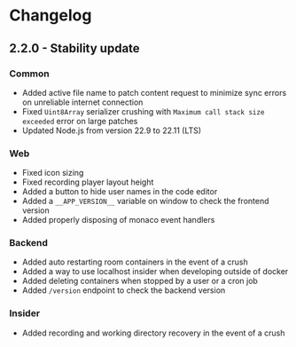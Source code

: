 # Changelog

## 2.2.0 - Stability update

### Common
- Added active file name to patch content request to minimize sync errors on unreliable internet connection
- Fixed `Uint8Array` serializer crushing with `Maximum call stack size exceeded` error on large patches
- Updated Node.js from version 22.9 to 22.11 (LTS)

### Web
- Fixed icon sizing
- Fixed recording player layout height
- Added a button to hide user names in the code editor
- Added a `__APP_VERSION__` variable on window to check the frontend version
- Added properly disposing of monaco event handlers

### Backend
- Added auto restarting room containers in the event of a crush
- Added a way to use localhost insider when developing outside of docker
- Added deleting containers when stopped by a user or a cron job
- Added `/version` endpoint to check the backend version

### Insider
- Added recording and working directory recovery in the event of a crush

